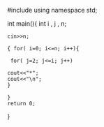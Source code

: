 #include<iostream>
using namespace std;

int main(){
    int i , j , n;
    
    cin>>n;
    
    { for( i=0; i<=n; i++){
    
     for( j=2; j<=i; j++)
    
    cout<<"*";
    cout<<"\n";
    }
    
    }
    return 0;
    
}

